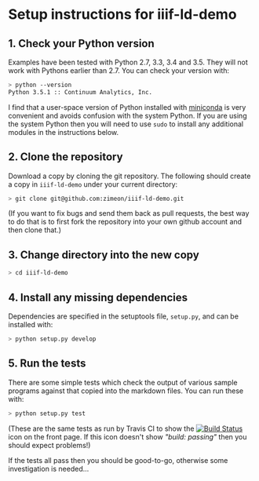 # Setup instructions for iiif-ld-demo

## 1. Check your Python version

Examples have been tested with Python 2.7, 3.3, 3.4 and 3.5. They will not work with Pythons earlier than 2.7. You can check your version with:

``` bash
> python --version
Python 3.5.1 :: Continuum Analytics, Inc.
```

I find that a user-space version of Python installed with [miniconda](http://conda.pydata.org/docs/install/quick.html) is very convenient and avoids confusion with the system Python. If you are using the system Python then you will need to use `sudo` to install any additional modules in the instructions below.

## 2. Clone the repository

Download a copy by cloning the git repository. The following should create a copy in `iiif-ld-demo` under your current directory:

``` bash
> git clone git@github.com:zimeon/iiif-ld-demo.git
```

(If you want to fix bugs and send them back as pull requests, the best way to do that is to first fork the repository into your own github account and then clone that.)

## 3. Change directory into the new copy

``` bash
> cd iiif-ld-demo
```

## 4. Install any missing dependencies

Dependencies are specified in the setuptools file, `setup.py`, and can be installed with:

``` bash
> python setup.py develop
```

## 5. Run the tests

There are some simple tests which check the output of various sample programs against that copied into the markdown files. You can run these with:

``` bash
> python setup.py test
```

(These are the same tests as run by Travis CI to show the [![Build Status](https://travis-ci.org/zimeon/iiif-ld-demo.svg?branch=master)](https://travis-ci.org/zimeon/iiif-ld-demo) icon on the front page. If this icon doesn't show _"build: passing"_ then you should expect problems!)

If the tests all pass then you should be good-to-go, otherwise some investigation is needed...
